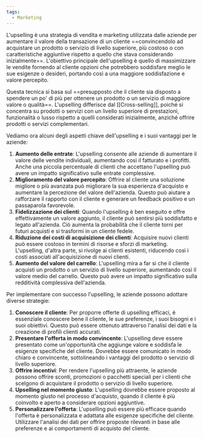 ```yaml
---
tags:
  - Marketing
---
```

L'upselling è una strategia di vendita e marketing utilizzata dalle aziende per aumentare il valore della transazione di un cliente ==convincendolo ad acquistare un prodotto o servizio di livello superiore, più costoso o con caratteristiche aggiuntive rispetto a quello che stava considerando inizialmente==.
L'obiettivo principale dell'upselling è quello di massimizzare le vendite fornendo al cliente opzioni che potrebbero soddisfare meglio le sue esigenze o desideri, portando così a una maggiore soddisfazione e valore percepito.

Questa tecnica si basa sul ==presupposto che il cliente sia disposto a spendere un po' di più per ottenere un prodotto o un servizio di maggiore valore o qualità==.
L'upselling differisce dal [[Cross-selling]], poiché si concentra su prodotti o servizi con un livello superiore di prestazioni, funzionalità o lusso rispetto a quelli considerati inizialmente, anziché offrire prodotti o servizi complementari.

Vediamo ora alcuni degli aspetti chiave dell'upselling e i suoi vantaggi per le aziende:
1. **Aumento delle entrate**: L'upselling consente alle aziende di aumentare il valore delle vendite individuali, aumentando così il fatturato e i profitti. Anche una piccola percentuale di clienti che accettano l'upselling può avere un impatto significativo sulle entrate complessive.
2. **Miglioramento del valore percepito**: Offrire al cliente una soluzione migliore o più avanzata può migliorare la sua esperienza d'acquisto e aumentare la percezione del valore dell'azienda. Questo può aiutare a rafforzare il rapporto con il cliente e generare un feedback positivo e un passaparola favorevole.
3. **Fidelizzazione dei clienti**: Quando l'upselling è ben eseguito e offre effettivamente un valore aggiunto, il cliente può sentirsi più soddisfatto e legato all'azienda. Ciò aumenta la probabilità che il cliente torni per futuri acquisti e si trasformi in un cliente fedele.
4. **Riduzione dei costi di acquisizione dei clienti**: Acquisire nuovi clienti può essere costoso in termini di risorse e sforzi di marketing. L'upselling, d'altra parte, si rivolge ai clienti esistenti, riducendo così i costi associati all'acquisizione di nuovi clienti.
5. **Aumento del valore del carrello**: L'upselling mira a far sì che il cliente acquisti un prodotto o un servizio di livello superiore, aumentando così il valore medio del carrello. Questo può avere un impatto significativo sulla redditività complessiva dell'azienda.

Per implementare con successo l'upselling, le aziende possono adottare diverse strategie:

1. **Conoscere il cliente**: Per proporre offerte di upselling efficaci, è essenziale conoscere bene il cliente, le sue preferenze, i suoi bisogni e i suoi obiettivi. Questo può essere ottenuto attraverso l'analisi dei dati e la creazione di profili clienti accurati.
2. **Presentare l'offerta in modo convincente**: L'upselling deve essere presentato come un'opportunità che aggiunge valore e soddisfa le esigenze specifiche del cliente. Dovrebbe essere comunicato in modo chiaro e convincente, sottolineando i vantaggi del prodotto o servizio di livello superiore.
3. **Offrire incentivi**: Per rendere l'upselling più attraente, le aziende possono offrire sconti, promozioni o pacchetti speciali per i clienti che scelgono di acquistare il prodotto o servizio di livello superiore.
4. **Upselling nel momento giusto**: L'upselling dovrebbe essere proposto al momento giusto nel processo d'acquisto, quando il cliente è più coinvolto e aperto a considerare opzioni aggiuntive.
5. **Personalizzare l'offerta**: L'upselling può essere più efficace quando l'offerta è personalizzata e adattata alle esigenze specifiche del cliente. Utilizzare l'analisi dei dati per offrire proposte rilevanti in base alle preferenze e ai comportamenti di acquisto del cliente.